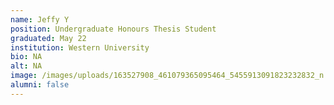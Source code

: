 ```yaml
---
name: Jeffy Y
position: Undergraduate Honours Thesis Student
graduated: May 22
institution: Western University
bio: NA
alt: NA
image: /images/uploads/163527908_461079365095464_5455913091823232832_n.png
alumni: false
---
```

